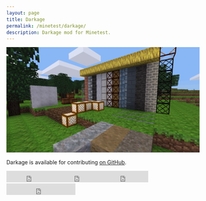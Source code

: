 ```yaml
---
layout: page
title: Darkage
permalink: /minetest/darkage/
description: Darkage mod for Minetest.
---
```


<style>
.content header {
    background-image: url({{ site.baseurl }}/assets/img/drone-by-clem-onojeghuo.jpg);
    background-size: cover;
    background-position: center;
    background-repeat:no-repeat;
}
</style>

![Darkage Screenshot](/assets/img/minetest-darkage-screenshot.png)

Darkage is available for contributing [on GitHub](https://github.com/davisonio/darkage).

<iframe class='iframe-badge' src="https://ghbtns.com/github-btn.html?user=davisonio&repo=darkage&type=watch&count=true&size=large&v=2" frameborder="0" scrolling="0" width="130" height="30"></iframe><iframe class='iframe-badge' src="https://ghbtns.com/github-btn.html?user=davisonio&repo=darkage&type=star&count=true&size=large" frameborder="0" scrolling="0" width="120" height="30"></iframe><iframe class='iframe-badge' src="https://ghbtns.com/github-btn.html?user=davisonio&repo=darkage&type=fork&count=true&size=large" frameborder="0" scrolling="0" width="120" height="30"></iframe><iframe class='iframe-badge' src="https://ghbtns.com/github-btn.html?user=davisonio&type=follow&count=true&size=large" frameborder="0" scrolling="0" width="180" height="30"></iframe>
